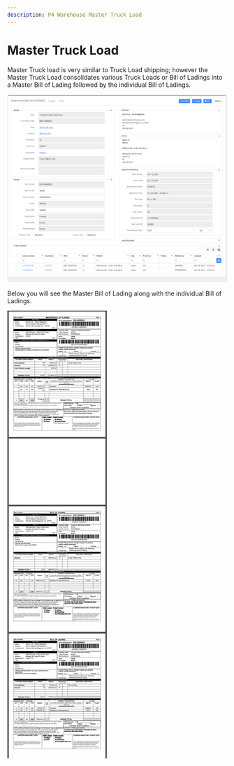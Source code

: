 ```yaml
---
description: P4 Warehouse Master Truck Load
---
```


# Master Truck Load

Master Truck load is very similar to Truck Load shipping; however the Master Truck Load consolidates various Truck Loads or Bill of Ladings into a Master Bill of Lading followed by the individual Bill of Ladings.

![P4 Warehouse Master Truck Load](<../.gitbook/assets/image (161).png>)

Below you will see the Master Bill of Lading along with the individual Bill of Ladings.

![](<../.gitbook/assets/image (252).png>)
